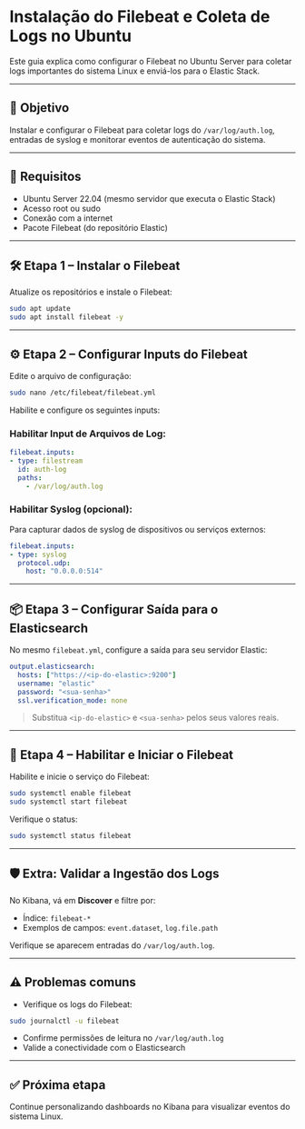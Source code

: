 # Instalação do Filebeat e Coleta de Logs no Ubuntu

Este guia explica como configurar o Filebeat no Ubuntu Server para coletar logs importantes do sistema Linux e enviá-los para o Elastic Stack.

---

## 🎯 Objetivo

Instalar e configurar o Filebeat para coletar logs do `/var/log/auth.log`, entradas de syslog e monitorar eventos de autenticação do sistema.

---

## 🧰 Requisitos

- Ubuntu Server 22.04 (mesmo servidor que executa o Elastic Stack)
- Acesso root ou sudo
- Conexão com a internet
- Pacote Filebeat (do repositório Elastic)

---

## 🛠️ Etapa 1 – Instalar o Filebeat

Atualize os repositórios e instale o Filebeat:

```bash
sudo apt update
sudo apt install filebeat -y
```

---

## ⚙️ Etapa 2 – Configurar Inputs do Filebeat

Edite o arquivo de configuração:

```bash
sudo nano /etc/filebeat/filebeat.yml
```

Habilite e configure os seguintes inputs:

### Habilitar Input de Arquivos de Log:

```yaml
filebeat.inputs:
- type: filestream
  id: auth-log
  paths:
    - /var/log/auth.log
```

### Habilitar Syslog (opcional):

Para capturar dados de syslog de dispositivos ou serviços externos:

```yaml
filebeat.inputs:
- type: syslog
  protocol.udp:
    host: "0.0.0.0:514"
```

---

## 📦 Etapa 3 – Configurar Saída para o Elasticsearch

No mesmo `filebeat.yml`, configure a saída para seu servidor Elastic:

```yaml
output.elasticsearch:
  hosts: ["https://<ip-do-elastic>:9200"]
  username: "elastic"
  password: "<sua-senha>"
  ssl.verification_mode: none
```

> Substitua `<ip-do-elastic>` e `<sua-senha>` pelos seus valores reais.

---

## 🚀 Etapa 4 – Habilitar e Iniciar o Filebeat

Habilite e inicie o serviço do Filebeat:

```bash
sudo systemctl enable filebeat
sudo systemctl start filebeat
```

Verifique o status:

```bash
sudo systemctl status filebeat
```

---

## 🛡️ Extra: Validar a Ingestão dos Logs

No Kibana, vá em **Discover** e filtre por:
- Índice: `filebeat-*`
- Exemplos de campos: `event.dataset`, `log.file.path`

Verifique se aparecem entradas do `/var/log/auth.log`.

---

## ⚠️ Problemas comuns

- Verifique os logs do Filebeat:

```bash
sudo journalctl -u filebeat
```

- Confirme permissões de leitura no `/var/log/auth.log`
- Valide a conectividade com o Elasticsearch

---

## ✅ Próxima etapa

Continue personalizando dashboards no Kibana para visualizar eventos do sistema Linux.
